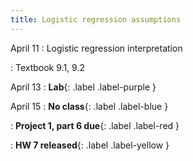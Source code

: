 ```yaml
---
title: Logistic regression assumptions
---
```


April 11
: Logistic regression interpretation

: Textbook 9.1, 9.2

April 13
: **Lab**{: .label .label-purple }

April 15
: **No class**{: .label .label-blue }

: **Project 1, part 6 due**{: .label .label-red }

: **HW 7 released**{: .label .label-yellow }